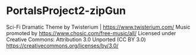 # PortalsProject2-zipGun
 Sci-Fi Dramatic Theme by Twisterium | https://www.twisterium.com/
Music promoted by https://www.chosic.com/free-music/all/
Licensed under Creative Commons: Attribution 3.0 Unported (CC BY 3.0)
https://creativecommons.org/licenses/by/3.0/
 
